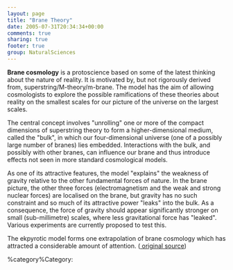 ```yaml
---
layout: page
title: "Brane Theory"
date: 2005-07-31T20:34:34+00:00
comments: true
sharing: true
footer: true
group: NaturalSciences
---
```


**Brane cosmology** is a protoscience based on some of the latest thinking about the nature of reality. It is motivated by, but not rigorously derived from, superstring/M-theory/m-brane. The model has the aim of allowing cosmologists to explore the possible ramifications of these theories about reality on the smallest scales for our picture of the universe on the largest scales.

The central concept involves "unrolling" one or more of the compact dimensions of superstring theory to form a higher-dimensional medium, called the "bulk", in which our four-dimensional universe (one of a possibly large number of branes) lies embedded. Interactions with the bulk, and possibly with other branes, can influence our brane and thus introduce effects not seen in more standard cosmological models.

As one of its attractive features, the model "explains" the weakness of gravity relative to the other fundamental forces of nature. In the brane picture, the other three forces (electromagnetism and the weak and strong nuclear forces) are localised on the brane, but gravity has no such constraint and so much of its attractive power "leaks" into the bulk. As a consequence, the force of gravity should appear significantly stronger on small (sub-millimetre) scales, where less gravitational force has "leaked". Various experiments are currently proposed to test this.

The ekpyrotic model forms one extrapolation of brane cosmology which has attracted a considerable amount of attention. ([ original source](http://en.wikipedia.org/wiki/Brane_cosmology ))

%category%Category: 
